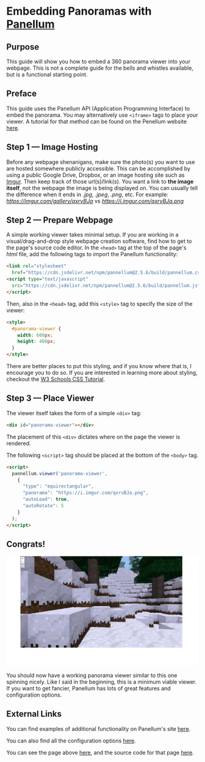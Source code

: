 <!---
Author: Aivree Gomez
Date: 26 February 2020
linkcolor: blue
documentclass: scrartcl
fontfamily: noto
fontfamilyoptions:
- sfdefault
margin-left: 0.75in
margin-right: 0.75in
header-includes: |
  \usepackage{fancyhdr}
  \pagestyle{fancy}
  \fancyhf{}
  \lfoot{Created by Aivree Gomez}
  \rfoot{26 February 2020}
# PDF version generated with Pandoc
--->

# Embedding Panoramas with [Panellum](https://pannellum.org)

## Purpose

This guide will show you how to embed a 360 panorama viewer into your webpage. 
This is not a complete guide for the bells and whistles available, but is a functional starting point.

## Preface 

This guide uses the Panellum API (Application Programming Interface) to embed the panorama. 
You may alternatively use `<iframe>` tags to place your viewer.
A tutorial for that method can be found on the Penellum website [here](https://pannellum.org/documentation/overview/).

## Step 1 &mdash; Image Hosting

Before any webpage shenanigans, make sure the photo(s) you want to use are hosted somewhere publicly accessible. 
This can be accomplished by using a public Google Drive, Dropbox, or an image hosting site such as [Imgur](https://imgur.com).
Then keep track of those url(s)/link(s).
You want a link to **the image itself**, not the webpage the image is being displayed on. 
You can usually tell the difference when it ends in *.jpg*, *.jpeg*, *.png*, etc.
For example: *https://imgur.com/gallery/qxrvBJa* vs *https://i.imgur.com/qxrvBJa.png*

## Step 2 &mdash; Prepare Webpage

A simple working viewer takes minimal setup. 
If you are working in a visual/drag-and-drop style webpage creation software, find how to get to the page's source code editor.
In the `<head>` tag at the top of the page's *html* file, add the following tags to import the Panellum functionality:
```html
<link rel="stylesheet" 
  href="https://cdn.jsdelivr.net/npm/pannellum@2.5.6/build/pannellum.css"/>
<script type="text/javascript" 
  src="https://cdn.jsdelivr.net/npm/pannellum@2.5.6/build/pannellum.js">
</script>
```

Then, also in the `<head>` tag, add this `<style>` tag to specify the size of the viewer:
```html
<style>
  #panorama-viewer {
    width: 600px;
    height: 400px;
  }
</style>
```

There are better places to put this styling, and if you know where that is, I encourage you to do so. 
If you are interested in learning more about styling, checkout the [W3 Schools CSS Tutorial](https://www.w3schools.com/css/default.asp).

## Step 3 &mdash; Place Viewer

The viewer itself takes the form of a simple `<div>` tag:
```html
<div id="panorama-viewer"></div>
```
The placement of this `<div>` dictates where on the page the viewer is rendered. 

The following `<script>` tag should be placed at the bottom of the `<body>` tag.
```html
<script>
  pannellum.viewer('panorama-viewer', 
    {
      "type": "equirectangular",
      "panorama": "https://i.imgur.com/qxrvBJa.png",
      "autoLoad": true,
      "autoRotate": 5
    }
  );
</script>
```
<!--
\newpage
-->

## Congrats!

![Example-Page](example.png)

You should now have a working panorama viewer similar to this one spinning nicely.
Like I said in the beginning, this is a minimum viable viewer. 
If you want to get fancier, Panellum has lots of great features and configuration options.


## External Links

You can find examples of additional functionality on Panellum's site [here](https://pannellum.org/documentation/examples/simple-example/). 

You can also find all the configuration options [here](https://pannellum.org/documentation/reference/).

You can see the page above [here](https://aivreeg.github.io/Simple-Panorama-Page/), and the source code for that page [here](https://github.com/aivreeg/Simple-Panorama-Page).
